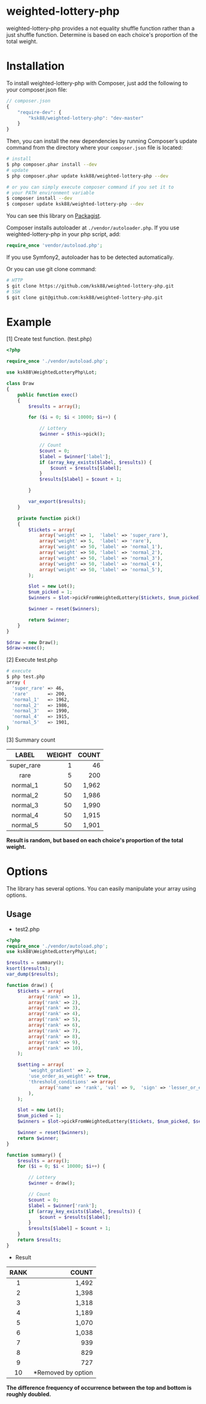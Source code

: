 weighted-lottery-php
=============

weighted-lottery-php provides a not equality shuffle function rather than a just shuffle function. Determine is based on each choice's proportion of the total weight.

# Installation

To install weighted-lottery-php with Composer, just add the following to your composer.json file:

```js
// composer.json
{
    "require-dev": {
        "ksk88/weighted-lottery-php": "dev-master"
    }
}
```

Then, you can install the new dependencies by running Composer’s update command from the directory where your `composer.json` file is located:

```sh
# install
$ php composer.phar install --dev
# update
$ php composer.phar update ksk88/weighted-lottery-php --dev

# or you can simply execute composer command if you set it to
# your PATH environment variable
$ composer install --dev
$ composer update ksk88/weighted-lottery-php --dev
```

You can see this library on [Packagist](https://packagist.org/packages/ksk88/weighted-lottery-php).

Composer installs autoloader at `./vendor/autoloader.php`. If you use weighted-lottery-php in your php script, add:

```php
require_once 'vendor/autoload.php';
```

If you use Symfony2, autoloader has to be detected automatically.

Or you can use git clone command:

```sh
# HTTP
$ git clone https://github.com/ksk88/weighted-lottery-php.git
# SSH
$ git clone git@github.com:ksk88/weighted-lottery-php.git
```

# Example

[1] Create test function. (test.php)

```php
<?php

require_once './vendor/autoload.php';

use ksk88\WeightedLotteryPhp\Lot;

class Draw
{
    public function exec()
    {
        $results = array();

        for ($i = 0; $i < 10000; $i++) {

            // Lottery
            $winner = $this->pick();

            // Count
            $count = 0;
            $label = $winner['label'];
            if (array_key_exists($label, $results)) {
                $count = $results[$label];
            }
            $results[$label] = $count + 1;

        }

        var_export($results);
    }

    private function pick()
    {
        $tickets = array(
            array('weight' => 1,  'label' => 'super_rare'),
            array('weight' => 5,  'label' => 'rare'),
            array('weight' => 50, 'label' => 'normal_1'),
            array('weight' => 50, 'label' => 'normal_2'),
            array('weight' => 50, 'label' => 'normal_3'),
            array('weight' => 50, 'label' => 'normal_4'),
            array('weight' => 50, 'label' => 'normal_5'),
        );

        $lot = new Lot();
        $num_picked = 1;
        $winners = $lot->pickFromWeightedLottery($tickets, $num_picked);

        $winner = reset($winners);

        return $winner;
    }
}

$draw = new Draw();
$draw->exec();
```

[2] Execute test.php

```sh
# execute
$ php test.php
array (
  'super_rare' => 46,
  'rare'       => 200,
  'normal_1'   => 1962,
  'normal_2'   => 1986,
  'normal_3'   => 1990,
  'normal_4'   => 1915,
  'normal_5'   => 1901,
)
```

[3] Summary count

LABEL | WEIGHT | COUNT
:-------------:|-------------:|-------------:
super_rare | 1 | 46
rare | 5 | 200
normal_1 | 50 | 1,962
normal_2 | 50 | 1,986
normal_3 | 50 | 1,990
normal_4 | 50 | 1,915
normal_5 | 50 | 1,901

**Result is random, but based on each choice's proportion of the total weight.**

# Options

The library has several options. You can easily manipulate your array using options.

## Usage

* test2.php
```php
<?php
require_once './vendor/autoload.php';
use ksk88\WeightedLotteryPhp\Lot;

$results = summary();
ksort($results);
var_dump($results);

function draw() {
    $tickets = array(
        array('rank' => 1),
        array('rank' => 2),
        array('rank' => 3),
        array('rank' => 4),
        array('rank' => 5),
        array('rank' => 6),
        array('rank' => 7),
        array('rank' => 8),
        array('rank' => 9),
        array('rank' => 10),
    );

    $setting = array(
        'weight_gradient' => 2,
        'use_order_as_weight' => true,
        'threshold_conditions' => array(
            array('name' => 'rank', 'val' => 9,  'sign' => 'lesser_or_equal'),
        ),
    );

    $lot = new Lot();
    $num_picked = 1;
    $winners = $lot->pickFromWeightedLottery($tickets, $num_picked, $setting);

    $winner = reset($winners);
    return $winner;
}

function summary() {
    $results = array();
    for ($i = 0; $i < 10000; $i++) {

        // Lottery
        $winner = draw();

        // Count
        $count = 0;
        $label = $winner['rank'];
        if (array_key_exists($label, $results)) {
            $count = $results[$label];
        }
        $results[$label] = $count + 1;
    }
    return $results;
}
```

* Result

RANK | COUNT
:-------------:|-------------:
1 | 1,492
2 | 1,398
3 | 1,318
4 | 1,189
5 | 1,070
6 | 1,038
7 | 939
8 | 829
9 | 727
10 | *Removed by option

**The difference frequency of occurrence between the top and bottom is roughly doubled.**
